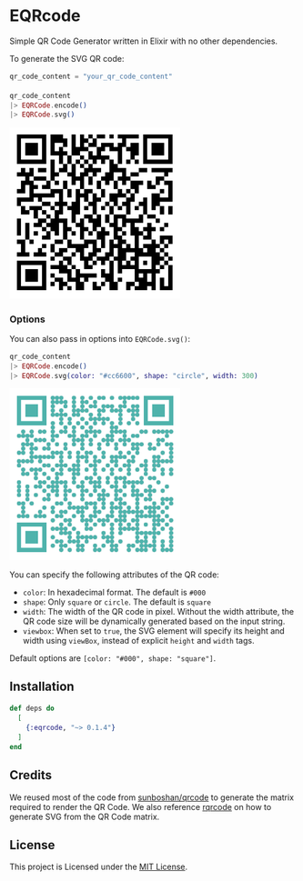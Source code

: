 # EQRcode

Simple QR Code Generator written in Elixir with no other dependencies.

To generate the SVG QR code:

```elixir
qr_code_content = "your_qr_code_content"

qr_code_content
|> EQRCode.encode()
|> EQRCode.svg()
```

<img src="./screenshots/default.png?raw=true" width="300">

### Options

You can also pass in options into `EQRCode.svg()`:

```elixir
qr_code_content
|> EQRCode.encode()
|> EQRCode.svg(color: "#cc6600", shape: "circle", width: 300)
```

<img src="./screenshots/circle-color.png?raw=true" width="300">

You can specify the following attributes of the QR code:

* `color`: In hexadecimal format. The default is `#000`
* `shape`: Only `square` or `circle`. The default is `square`
* `width`: The width of the QR code in pixel. Without the width attribute, the QR code size will be dynamically generated based on the input string.
* `viewbox`: When set to `true`, the SVG element will specify its height and width using `viewBox`, instead of explicit `height` and `width` tags.

Default options are `[color: "#000", shape: "square"]`.

## Installation

```elixir
def deps do
  [
    {:eqrcode, "~> 0.1.4"}
  ]
end
```

## Credits

We reused most of the code from [sunboshan/qrcode](https://github.com/sunboshan/qrcode) to generate the matrix required to render the QR Code. We also reference [rqrcode](https://github.com/whomwah/rqrcode) on how to generate SVG from the QR Code matrix.

## License

This project is Licensed under the [MIT License](https://github.com/SiliconJungles/eqrcode/blob/master/LICENSE).
